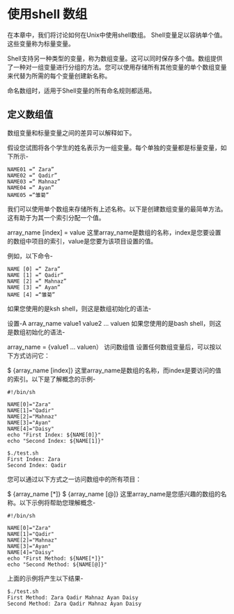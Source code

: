 # 使用shell 数组
在本章中，我们将讨论如何在Unix中使用shell数组。 Shell变量足以容纳单个值。这些变量称为标量变量。

Shell支持另一种类型的变量，称为数组变量。这可以同时保存多个值。数组提供了一种对一组变量进行分组的方法。您可以使用存储所有其他变量的单个数组变量来代替为所需的每个变量创建新名称。

命名数组时，适用于Shell变量的所有命名规则都适用。

## 定义数组值
数组变量和标量变量之间的差异可以解释如下。

假设您试图将各个学生的姓名表示为一组变量。每个单独的变量都是标量变量，如下所示-
```
NAME01 =“ Zara”
NAME02 =“ Qadir”
NAME03 =“ Mahnaz”
NAME04 =“ Ayan”
NAME05 =“雏菊”
```
我们可以使用单个数组来存储所有上述名称。以下是创建数组变量的最简单方法。这有助于为其一个索引分配一个值。

array_name [index] = value
这里array_name是数组的名称，index是您要设置的数组中项目的索引，value是您要为该项目设置的值。

例如，以下命令-
```
NAME [0] =“ Zara”
NAME [1] =“ Qadir”
NAME [2] =“ Mahnaz”
NAME [3] =“ Ayan”
NAME [4] =“雏菊”
```
如果您使用的是ksh shell，则这是数组初始化的语法-

设置-A array_name value1 value2 ... valuen
如果您使用的是bash shell，则这是数组初始化的语法-

array_name = {value1 ... valuen）
访问数组值
设置任何数组变量后，可以按以下方式访问它：

$ {array_name [index]}
这里array_name是数组的名称，而index是要访问的值的索引。以下是了解概念的示例-

```shell
#!/bin/sh

NAME[0]="Zara"
NAME[1]="Qadir"
NAME[2]="Mahnaz"
NAME[3]="Ayan"
NAME[4]="Daisy"
echo "First Index: ${NAME[0]}"
echo "Second Index: ${NAME[1]}"
```

```
$./test.sh
First Index: Zara
Second Index: Qadir
```
您可以通过以下方式之一访问数组中的所有项目：

$ {array_name [*]}
$ {array_name [@]}
这里array_name是您感兴趣的数组的名称。以下示例将帮助您理解概念-

```shell
#!/bin/sh

NAME[0]="Zara"
NAME[1]="Qadir"
NAME[2]="Mahnaz"
NAME[3]="Ayan"
NAME[4]="Daisy"
echo "First Method: ${NAME[*]}"
echo "Second Method: ${NAME[@]}"
```
上面的示例将产生以下结果-

```
$./test.sh
First Method: Zara Qadir Mahnaz Ayan Daisy
Second Method: Zara Qadir Mahnaz Ayan Daisy
```